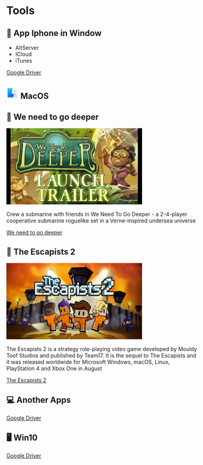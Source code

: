 # Tools

## 📱 App Iphone in Window

- AltServer
- ICloud
- iTunes
<p><a href="https://drive.google.com/file/d/1YgGzOhqG1fsTvq1EIyj7MEKgGXYl7vfC/view?usp=sharing">Google Driver</a></p>

##  <img src="./images/macos.png" alt="" height="32" width="32"> MacOS</span> 




## 🚀 We need to go deeper</span> 

<img src="./images/we-need-go-to-deeper.png" alt="" height="200" >
<p>Crew a submarine with friends in We Need To Go Deeper - a 2-4-player cooperative submarine roguelike set in a Verne-inspired undersea universe
</p>
<a href="https://drive.google.com/file/d/149fGT-3ZOLnqDE9TGKB5dbx-40Gh1TqG/view?usp=sharing">We need to go deeper</a>



## 🚀 The Escapists 2</span> 

<img src="./images/escapists2.png" alt="" height="200" >
<p>The Escapists 2 is a strategy role-playing video game developed by Mouldy Toof Studios and published by Team17. It is the sequel to The Escapists and it was released worldwide for Microsoft Windows, macOS, Linux, PlayStation 4 and Xbox One in August
</p>
<a href="https://drive.google.com/file/d/1JieyuVk2Pq_6_UFknkX5j-wR_2Muwd6i/view?usp=sharing">The Escapists 2</a>


## 💻 Another Apps

<p><a href="https://drive.google.com/drive/folders/10v5i1LA91wD5biobKQuC7u1R2gpwWrJx?usp=sharing">Google Driver</a></p>


## 🖥️ Win10

<p><a href="https://docs.google.com/uc?id=1_qHdog1BSQYt5YxThEqpyaTE0PkV-2fY">Google Driver</a></p>


